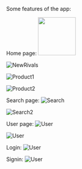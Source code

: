 Some features of the app:

Home page:
<img src="client/assets/images/home.jpg" width="100" height="100">

![NewRivals](client/assets/images/newrival.jpg)

![Product1](client/assets/images/sofa.jpg)

![Product2](client/assets/images/desk.jpg)

Search page:
![Search](client/assets/images/searchpage.jpg)

![Search2](client/assets/images/search.jpg)

User page:
![User](client/assets/images/login.jpg)

![User](client/assets/images/loggedin.jpg)

Login:
![User](client/assets/images/logging.jpg)

Signin:
![User](client/assets/images/signin.jpg)
